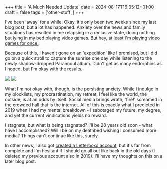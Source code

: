 +++
title = 'A Much Needed Update'
date = 2024-08-17T16:05:12+01:00
draft = false
tags = ['other-stuff',]
+++

I've been 'away' for a while. Okay, it's only been two weeks since my last blog post, but a lot has happened. Anxiety over the news and family situations has resulted in me relapsing in a reclusive state, doing nothing but lying in my bed playing video games. But hey, [at least I'm playing video games for once!](../../game/game-fatigue-gone/) 

Because of this, I haven't gone on an 'expedition' like I promised, but I did go on a quick stroll to capture the sunrise one day while listening to the newly shadow-dropped Parannoul album. Didn't get as many endorphins as I hoped, but I'm okay with the results.

![](https://live.staticflickr.com/65535/53907853361_ac65c82f07_c.jpg)
![](https://live.staticflickr.com/65535/53908095618_4fc422aac7_c.jpg)

What I'm not okay with, though, is the persisting anxiety. While I indulge in my blocklists, my procrastination, my retreat, I feel like the world, the outside, is at an odds by itself. Social media brings wrath, 'fire!' screamed in the crowded hall that is the internet. All of this is exactly what I predicted in 2019 when I had my mental breakdown - I sabotaged my future, my degree, and yet the current vindications yields no reward.

I stagnate, but what is being stagnated? I'll be 28 years old soon - what have I accomplished? Will I be on my deathbed wishing I consumed more media? Things can't continue like this, surely.

In other news, I also got [created a Letterboxd account](https://letterboxd.com/user/bwoe), but it's far from complete and I'm hesitant if I should go all out like back in the old days (I deleted my previous account also in 2019). I'll have my thoughts on this on a later blog post.